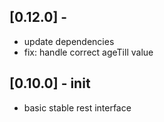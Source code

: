 ## [0.12.0] - 
* update dependencies
* fix: handle correct ageTill value

## [0.10.0] - init 

* basic stable rest interface
